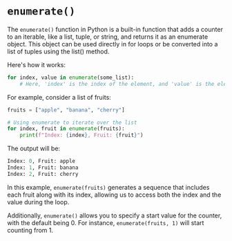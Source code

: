 # ```enumerate()```

The ```enumerate()``` function in Python is a built-in function that adds a counter to an iterable, like a list, tuple, or string, and returns it as an enumerate object. This object can be used directly in for loops or be converted into a list of tuples using the list() method.

Here's how it works:
```python
for index, value in enumerate(some_list):
    # Here, 'index' is the index of the element, and 'value' is the element itself.
```

For example, consider a list of fruits:
```python
fruits = ["apple", "banana", "cherry"]

# Using enumerate to iterate over the list
for index, fruit in enumerate(fruits):
    print(f"Index: {index}, Fruit: {fruit}")
```

The output will be:

```python
Index: 0, Fruit: apple
Index: 1, Fruit: banana
Index: 2, Fruit: cherry
```

In this example, ```enumerate(fruits)``` generates a sequence that includes each fruit along with its index, allowing us to access both the index and the value during the loop.

Additionally, ```enumerate()``` allows you to specify a start value for the counter, with the default being 0. For instance, ```enumerate(fruits, 1)``` will start counting from 1.